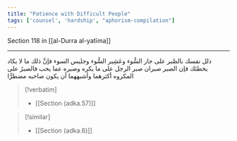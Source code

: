 ```yaml
---
title: "Patience with Difficult People"
tags: ['counsel', 'hardship', "aphorism-compilation"]
---
```


 Section 118 in [[al-Durra al-yatīma]]

---
ذلل نفسك بالصَّبر على جار السُّوء وعَشِير السُّوء وجليس السوء فإنَّ ذلك ما لا يكاد يخطئك فإن الصبر صبران صبر الرجل على ما يكره وصبره عما يحب فالصبرُ على المكروه أكثرهما وأشبههما أن يكون صاحبه مضطرًّا

> [!verbatim]
> - [[Section (adka.57)]]

> [!similar]
> - [[Section (adka.6)]]
